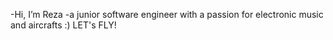 -Hi, I’m Reza
-a junior software engineer with a passion for electronic music and aircrafts :) LET's FLY!

<!---
RazorSharp021/RazorSharp021 is a ✨ special ✨ repository because its `README.md` (this file) appears on your GitHub profile.
You can click the Preview link to take a look at your changes.
--->
